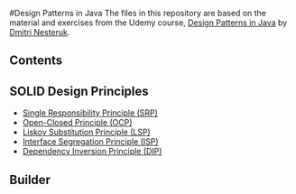 #Design Patterns in Java
The files in this repository are based on the material and exercises from the Udemy course, [Design Patterns in Java](https://www.udemy.com/course/design-patterns-java/) by [Dmitri Nesteruk](https://www.udemy.com/user/dmitrinesteruk/).
## Contents
## SOLID Design Principles 
- [Single Responsibility Principle (SRP)](https://github.com/ihouwat/Udemy-java-design-patterns/blob/master/src/com/solidprinciples/srp/SRP.java)
- [Open-Closed Principle (OCP)](https://github.com/ihouwat/Udemy-java-design-patterns/blob/master/src/com/solidprinciples/ocp/OCP.java)
- [Liskov Substitution Principle (LSP)](https://github.com/ihouwat/Udemy-java-design-patterns/blob/master/src/com/solidprinciples/lsp/LSP.java)
- [Interface Segregation Principle (ISP)](https://github.com/ihouwat/Udemy-java-design-patterns/blob/master/src/com/solidprinciples/isp/ISP.java)
- [Dependency Inversion Principle (DIP)](https://github.com/ihouwat/Udemy-java-design-patterns/blob/master/src/com/solidprinciples/dip/DIP.java)
## Builder
